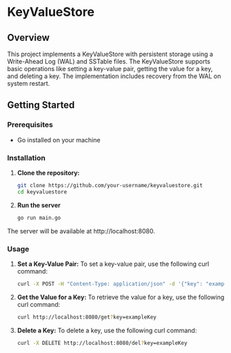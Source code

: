 # KeyValueStore

## Overview

This project implements a KeyValueStore with persistent storage using a Write-Ahead Log (WAL) and SSTable files. The KeyValueStore supports basic operations like setting a key-value pair, getting the value for a key, and deleting a key. The implementation includes recovery from the WAL on system restart.

## Getting Started

### Prerequisites

- Go installed on your machine

### Installation

1. **Clone the repository:**

   ```bash
   git clone https://github.com/your-username/keyvaluestore.git
   cd keyvaluestore

2. **Run the server**
    ```bash
    go run main.go
The server will be available at http://localhost:8080.

### Usage

1. **Set a Key-Value Pair:**
To set a key-value pair, use the following curl command:
    ```bash
    curl -X POST -H "Content-Type: application/json" -d '{"key": "exampleKey", "value": "exampleValue"}' http://localhost:8080/set

2. **Get the Value for a Key:**
To retrieve the value for a key, use the following curl command:
    ```bash
    curl http://localhost:8080/get?key=exampleKey

3. **Delete a Key:**
To delete a key, use the following curl command:
    ```bash
    curl -X DELETE http://localhost:8080/del?key=exampleKey
